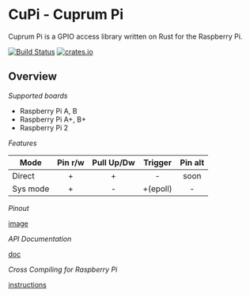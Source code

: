 # CuPi - Cuprum Pi

Cuprum Pi is a GPIO access library written on Rust for the Raspberry Pi.

[![Build Status](https://travis-ci.org/cuprumpi/cupi.svg?branch=master)](https://travis-ci.org/cuprumpi/cupi)
[![crates.io](http://meritbadge.herokuapp.com/cupi)](https://crates.io/crates/cupi)

## Overview

*Supported boards*

* Raspberry Pi A, B
* Raspberry Pi A+, B+
* Raspberry Pi 2

*Features*

| Mode     | Pin r/w | Pull Up/Dw |  Trigger   | Pin alt |
| -------- | :-----: | :--------: | :--------: | :-----: |
| Direct   |    +    |     +      |    -       |  soon   |
| Sys mode |    +    |     -      |   +(epoll) |    -    |

*Pinout*

[image](http://pi4j.com/images/j8header-2b-large.png)

*API Documentation*

[doc](http://cuprumpi.github.io/cupi/cupi/index.html)

*Cross Compiling for Raspberry Pi*

[instructions](https://github.com/Ogeon/rust-on-raspberry-pi)
